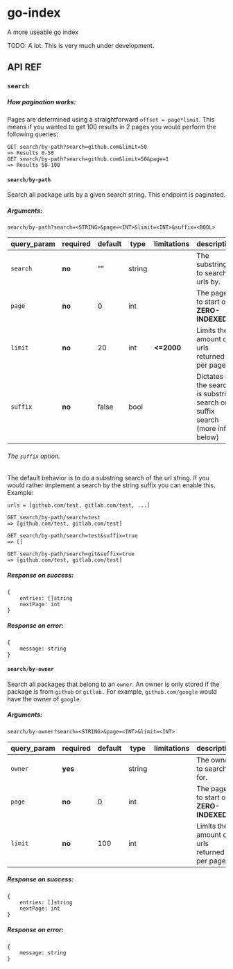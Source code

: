 # go-index
A more useable go index

TODO: A lot. This is very much under development.

## API REF

### `search`

##### How pagination works:

Pages are determined using a straightforward `offset = page*limit`. This means if you wanted to get 100 results in 2 pages you would perform the following queries:

```
GET search/by-path?search=github.com&limit=50
=> Results 0-50
GET search/by-path?search=github.com&limit=50&page=1
=> Results 50-100
```

#### `search/by-path`
Search all package urls by a given search string. This endpoint is paginated.

##### Arguments:

`search/by-path?search=<STRING>&page=<INT>&limit=<INT>&suffix=<BOOL>`

| query_param | required | default | type | limitations| description |
|-------------|----------|---------|------|-------|------------|
| `search`    | **no**  | ""       | string  |          | The substring to search urls by. |
| `page`    | **no**  | 0       | int |    | The page to start on. **ZERO-INDEXED**|
| `limit`    | **no**  | 20     | int | **<=2000** | Limits the amount of urls returned per page |
| `suffix`    | **no**  | false     | bool | | Dictates if the search is substring search or suffix search (more info below) |

###### The `suffix` option.

The default behavior is to do a substring search of the url string. If you would rather implement a search by the string suffix you can enable this. Example:
```
urls = [github.com/test, gitlab.com/test, ...]

GET search/by-path/search=test
=> [github.com/test, gitlab.com/test]

GET search/by-path/search=test&suffix=true
=> []

GET search/by-path/search=git&suffix=true
=> [github.com/test, gitlab.com/test]
```

##### Response on success:
```
{
    entries: []string
    nextPage: int
}
```

##### Response on error:
```
{
    message: string
}
```

#### `search/by-owner`
Search all packages that belong to an `owner`. An owner is only stored if the package is from `github` or `gitlab.` For example, `github.com/google` would have the owner of `google`.

##### Arguments:

`search/by-owner?search=<STRING>&page=<INT>&limit=<INT>`

| query_param | required | default | type | limitations| description |
|-------------|----------|---------|------|-------|------------|
| `owner`    | **yes**  |        | string  |          | The owner to search for.  |
| `page`    | **no**  | 0       | int |    | The page to start on. **ZERO-INDEXED**|
| `limit`    | **no**  | 100     | int |  | Limits the amount of urls returned per page |

##### Response on success:
```
{
    entries: []string
    nextPage: int
}
```

##### Response on error:
```
{
    message: string
}
```
